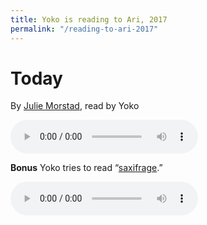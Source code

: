 ```yaml
---
title: Yoko is reading to Ari, 2017
permalink: "/reading-to-ari-2017"
---
```


<h1>Today</h1>

<p>
    By <a href="http://juliemorstad.com">Julie Morstad</a>, read by Yoko
</p>

<audio controls>
    <source src="/assets/2017-12-22-reading-to-ari-today.mp3">
</audio>

<p>
    <strong>Bonus</strong> Yoko tries to read “<a href="https://www.youtube.com/watch?v=mAvggiJ7uzg">saxifrage</a>.”
</p>

<audio controls>
    <source src="/assets/2017-12-22-saxifrage.mp3">
</audio>